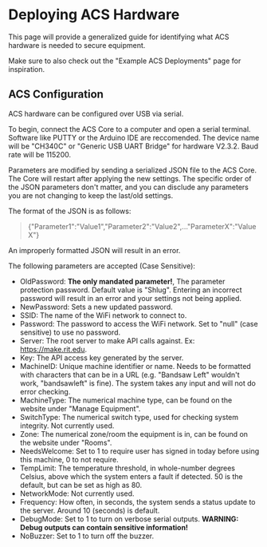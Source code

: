 # Deploying ACS Hardware

This page will provide a generalized guide for identifying what ACS hardware is needed to secure equipment.

Make sure to also check out the "Example ACS Deployments" page for inspiration.

## ACS Configuration

ACS hardware can be configured over USB via serial. 

To begin, connect the ACS Core to a computer and open a serial terminal. Software like PUTTY or the Arduino IDE are reccomended. The device name will be "CH340C" or "Generic USB UART Bridge" for hardware V2.3.2. Baud rate will be 115200.

Parameters are modified by sending a serialized JSON file to the ACS Core. The Core will restart after applying the new settings. The specific order of the JSON parameters don't matter, and you can disclude any parameters you are not changing to keep the last/old settings.

The format of the JSON is as follows:

> {"Parameter1":"Value1","Parameter2":"Value2",..."ParameterX":"ValueX"}

An improperly formatted JSON will result in an error.

The following parameters are accepted (Case Sensitive):
* OldPassword: **The only mandated parameter!**, The parameter protection password. Default value is "Shlug". Entering an incorrect password will result in an error and your settings not being applied.
* NewPassword: Sets a new updated password.
* SSID: The name of the WiFi network to connect to.
* Password: The password to access the WiFi network. Set to "null" (case sensitive) to use no password.
* Server: The root server to make API calls against. Ex: https://make.rit.edu.
* Key: The API access key generated by the server.
* MachineID: Unique machine identifier or name. Needs to be formatted with characters that can be in a URL (e.g. "Bandsaw Left" wouldn't work, "bandsawleft" is fine). The system takes any input and will not do error checking.
* MachineType: The numerical machine type, can be found on the website under "Manage Equipment".
* SwitchType: The numerical switch type, used for checking system integrity. Not currently used.
* Zone: The numerical zone/room the equipment is in, can be found on the website under "Rooms".
* NeedsWelcome: Set to 1 to require user has signed in today before using this machine, 0 to not require.
* TempLimit: The temperature threshold, in whole-number degrees Celsius, above which the system enters a fault if detected. 50 is the default, but can be set as high as 80.
* NetworkMode: Not currently used.
* Frequency: How often, in seconds, the system sends a status update to the server. Around 10 (seconds) is default.
* DebugMode: Set to 1 to turn on verbose serial outputs. **WARNING: Debug outputs can contain sensitive information!**
* NoBuzzer: Set to 1 to turn off the buzzer.
